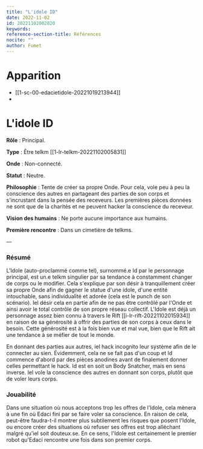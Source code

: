 ```yaml
---
title: "L'idole ID"
date: 2022-11-02
id: 20221102002820
keywords:
reference-section-title: Références
nocite: ""
author: Fumet
---
```


# Apparition
* [[1-sc-00-edacietidole-20221019213944]]
* 

# L'idole ID

**Rôle** : Principal.

**Type** : Être telkm [[1-lr-telkm-20221102005831]]

**Onde** : Non-connecté.

**Statut** : Neutre.

**Philosophie** : Tente de créer sa propre Onde. Pour cela, vole peu à peu la conscience des autres en partageant des parties de son corps et s'incrustant dans la pensée des receveurs. Les premières pièces données ne sont que de la charités et ne peuvent hacker la conscience du receveur.

**Vision des humains** : Ne porte aucune importance aux humains.

**Première rencontre** : Dans un cimetière de telkms.

—

### Résumé
L'Idole (auto-proclammé comme tel), surnommé.e Id par le personnage principal, est un.e telkm singulier par sa tendance à constamment changer de corps ou le modifier. Cela s'explique par son désir à tranquillement créer sa propre Onde afin de gagner le statue d'une idole, d'une entité intouchable, sans individualité et adorée (cela est le punch de son scénario). Iel désir cela en partie afin de ne pas être contrôlé par l'Onde et ainsi avoir le total contrôle de son propre réseau collectif.
L'Idole est déjà un personnage assez bien connu à travers le Rift [[i-lr-rift-20221102015934]] en raison de sa générosité à offrir des parties de son corps à ceux dans le besoin. Cette générosité est à la fois bien vue et mal vue, bien que le Rift ait une tendance à se méfier de tout le monde.

En donnant des parties aux autres, iel hack incognito leur système afin de le connecter au sien. Évidemment, cela ne se fait pas d'un coup et Id commence d'abord par des pièces anodines avant de finalement donner celles permettant le hack. Id est en soit un Body Snatcher, mais en sens inverse. Iel vole la conscience des autres en donnant son corps, plutôt que de voler leurs corps.

### Jouabilité

Dans une situation où nous acceptons trop les offres de l'Idole, cela mènera à une fin où Edaci fini par se faire voler sa conscience. En raison de cela, peut-être faudra-t-il montrer plus subtilement les risques que posent l'Idole, ou encore créer des situations où refuser ses offres est trop alléchant malgré qu'iel soit douteux.se. En ce sens, l'Idole est certainement le premier robot qu'Edaci rencontre une fois dans son premier corps.